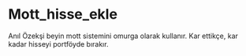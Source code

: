 # Mott_hisse_ekle
Anıl Özekşi beyin mott sistemini omurga olarak kullanır. Kar ettikçe, kar kadar hisseyi portföyde bırakır.
